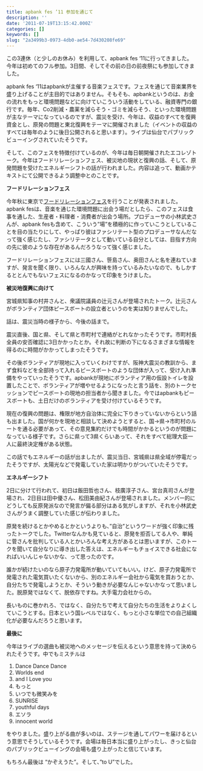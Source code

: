```yaml
---
title: apbank fes ’11 参加を通じて
description: ''
date: '2011-07-19T13:15:42.000Z'
categories: []
keywords: []
slug: "2a3499b3-0973-4db0-ae54-7d430208fe69"
---
```

この3連休（と少しのお休み）を利用して、apbank fes ‘11に行ってきました。今年は初めてのフル参加。3日間、そしてその前の日の前夜祭にも参加してきました。

apbank fes ‘11はapbankが主催する音楽フェスです。フェスを通じて音楽業界を盛り上げることが主目的ではありません。そもそも、apbankというのは、お金の流れをもっと環境問題などに向けていこういう活動をしている、融資専門の銀行です。毎年、Co2削減・農薬を減らそう・ゴミを減らそう、といった環境問題が主なテーマになっているのですが、震災を受け、今年は、収益のすべてを復興資金とし、原発の問題と東北復興をテーマに開催されました（イベントの収益のすべては毎年のように後日公開されると思います）。ライブは仙台でパブリックビューイングされていたそうです。

そして、このフェスを特徴付けているのが、今年は毎日朝開催されたエコレゾトーク。今年はフードリレーションフェス、被災地の現状と復興の話、そして、原発問題を受けたエネルギーシフトの話が行われました。内容は追って、動画かテキストにて公開できるよう調整中とのことです。

**フードリレーションフェス**

今年秋に東京で[フードリレーションフェス](http://frfes.apbank.jp/)を行うことが発表されました。apbank fesは、音楽を通じた環境問題に出会う場だとしたら、このフェスは食事を通した、生産者・料理者・消費者が出会う場所。プロデューサの小林武史さんが、apbank fesも含めて、こういう”場”を積極的に作っていこうとしていることを目の当たりにして、やっぱり彼はファシリテート型のプロデューサなんだなって強く感じたし、ファシリテータとして動いている自分としては、目指す方向の先に彼のような存在があるんだろうなって強く感じました。

フードリレーションフェスには三國さん、笹島さん、奥田さんと名を連ねていますが、発言を聞く限り、いろんな人が興味を持っているみたいなので、もしかするととんでもないフェスになるのかなって印象をうけました。

**被災地復興に向けて**

宮城県知事の村井さんと、衆議院議員の辻元さんが登場されたトーク。辻元さんがボランティア団体ピースボートの設立者というのを実は知りませんでした。

話は、震災当時の様子から、今後の話まで。

震災直後、国と県、そして県と市町村で連絡がとれなかったそうです。市町村長全員の安否確認に3日かかったとか。それ故に判断の下になるさまざまな情報を得るのに時間がかかってしまったそうです。

その後ボランティアが現地に入っていくわけですが、阪神大震災の教訓から、まず食料などを全部持って入れるピースボートのような団体が入って、受け入れ準備をやっていったそうです。apbankが現地にボランティア用の仮設トイレを設置したことで、ボランティアが増やせるようになったと言う話を、別のトークセッションでピースボートの現地の担当者から聞きました。今ではapbankもピースボートも、土日だけのボランティアを受け付けているそうです。

現在の復興の問題は、権限が地方自治体に完全に下りきっていないからという話も出ました。国が何かを現地と相談して決めようとすると、国→県→市町村のルートを通る必要があって、その意見集約だけでも時間がかかるというのが問題になっている様子です。さらに県って3県くらいあって、それをすべて総理大臣一人に最終決定権がある状態。

この話でもエネルギーの話が出ましたが、震災当日、宮城県は県全域が停電だったそうですが、太陽光などで発電していた家は明かりがついていたそうです。

**エネルギーシフト**

2日に分けて行われて、初日は飯田哲也さん、枝廣淳子さん、宮台真司さんが登場され、2日目は田中優さん、松田美由紀さんが登場されました。メンバー的にどうしても反原発派なので発言が偏る部分はある気がしますが、それを小林武史さんがうまく調整していた感じが伝わりました。

原発を続けるとかやめるとかというよりも、”自治”というワードが強く印象に残ったトークでした。Twitterなんかも見ていると、原発を拒否してる人や、単純に菅さんを批判している人とかいろんな考え方があるとは思いますが、このトークを聞いて自分なりに導き出した答えは、エネルギーもチョイスできる社会になればいいんじゃないかな、って思ったのです。

誰かが続けたいのなら原子力発電所が動いていてもいい。けど、原子力発電所で発電された電気買いたくないから、別のエネルギー会社から電気を買おうとか、自分たちで発電しようとか、そういう動きが必要なんじゃないかなって思いました。脱原発ではなくて、脱依存ですね。大手電力会社からの。

長いものに巻かれろ、ではなく、自分たちで考えて自分たちの生活をよりよくしていこうとする。日本という国レベルではなく、もっと小さな単位での自己組織化が必要なんだろうと思います。

**最後に**

今年はライブの選曲も被災地へのメッセージを伝えるという意思を持って決められたそうです。中でもミスチルは

1.  Dance Dance Dance
2.  Worlds end
3.  and I Love you
4.  もっと
5.  いつでも微笑みを
6.  SUNRISE
7.  youthful days
8.  エソラ
9.  innocent world

をやりました。盛り上がる曲が多いのは、ステージを通してパワーを届けるという意思でそうしているそうです。会場は毎日本当に盛り上がったし、きっと仙台のパブリックビューイングの会場も盛り上がったと信じています。

もちろん最後は “かぞえうた”。そして、”to U”でした。